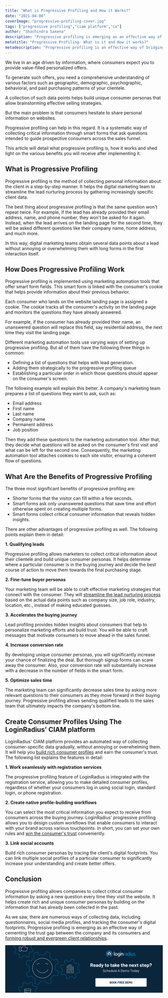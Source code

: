 ```yaml
---
title: "What is Progressive Profiling and How it Works?"
date: "2021-04-08"
coverImage: "progressive-profiling-cover.jpg"
tags: ["progressive profiling","ciam platform","cx"]
author: "Shachindra Saxena"
description: "Progressive profiling is emerging as an effective way of cementing the trust gap between the company and its consumers. It is a systematic approach to collecting critical information through smart forms that ask questions intended to guide prospective consumers across the sales funnel. This article details how progressive profiling works and its benefits for your enterprise."
metatitle: "Progressive Profiling- What is it and How it works?"
metadescription: "Progressive profiling is an effective way of bridging the trust gap between a company and its consumers. Learn what progressive profiling is, how it works, and more."
---
```


We live in an age driven by information, where consumers expect you to provide value-filled personalized offers. 

To generate such offers, you need a comprehensive understanding of various factors such as geographic, demographic, psychographic, behavioral, and past purchasing patterns of your clientele. 

A collection of such data points helps build unique consumer personas that allow brainstorming effective selling strategies. 

But the main problem is that consumers hesitate to share personal information on websites. 

Progressive profiling can help in this regard. It is a systematic way of collecting critical information through smart forms that ask questions intended to guide prospective consumers across the sales funnel. 

This article will detail what progressive profiling is, how it works and shed light on the various benefits you will receive after implementing it. 


## What is Progressive Profiling

Progressive profiling is the method of collecting personal information about the client in a step-by-step manner. It helps the digital marketing team to streamline the lead nurturing process by gathering increasingly specific client data. 

The best thing about progressive profiling is that the same question won't repeat twice. For example, if the lead has already provided their email address, name, and phone number, they won't be asked for it again. Instead, when the lead arrives on the landing page for the second time, they will be asked different questions like their company name, home address, and much more.

In this way, digital marketing teams obtain several data points about a lead without annoying or overwhelming them with long forms in the first interaction itself. 


## How Does Progressive Profiling Work

Progressive profiling is implemented using marketing automation tools that offer smart form fields. This smart form is linked with the consumer's cookie that helps provide information about their previous behavior. 

Each consumer who lands on the website landing page is assigned a cookie. The cookie tracks all the consumer's activity on the landing page and monitors the questions they have already answered. 

For example, if the consumer has already provided their name, an unanswered question will replace this field, say residential address, the next time they visit the landing page. 

Different marketing automation tools use varying ways of setting up progressive profiling. But all of them have the following three things in common:

*   Defining a list of questions that helps with lead generation. 
*   Adding them strategically to the progressive profiling queue
*   Establishing a particular order in which those questions should appear on the consumer's screen.

The following example will explain this better. A company's marketing team prepares a list of questions they want to ask, such as:

*   Email address
*   First name
*   Last name
*   Company name
*   Permanent address
*   Job position

Then they add these questions to the marketing automation tool. After that, they decide what questions will be asked on the consumer's first visit and what can be left for the second one. Consequently, the marketing automation tool attaches cookies to each site visitor, ensuring a coherent flow of questions. 


## What Are the Benefits of Progressive Profiling

The three most significant benefits of progressive profiling are:


*   Shorter forms that the visitor can fill within a few seconds.
*   Smart forms ask only unanswered questions that save time and effort otherwise spent on creating multiple forms.
*   Smart forms collect critical consumer information that reveals hidden insights.

There are other advantages of progressive profiling as well. The following points explain them in detail:

**1. Qualifying leads**

Progressive profiling allows marketers to collect critical information about their clientele and build unique consumer personas. It helps determine where a particular consumer is in the buying journey and decide the best course of action to move them towards the final purchasing stage.

**2. Fine-tune buyer personas**

Your marketing team will be able to craft effective marketing strategies that connect with the consumer. They will [streamline the lead nurturing process](https://www.loginradius.com/blog/fuel/2021/03/B2B-Lead-Generation-for-2021/) based on the actual data points such as company size, job role, industry, location, etc., instead of making educated guesses. 

**3. Accelerates the buying journey**

Lead profiling provides hidden insights about consumers that help to personalize marketing efforts and build trust. You will be able to craft messages that motivate consumers to move ahead in the sales funnel. 

**4. Increase conversion rate**

By developing unique consumer personas, you will significantly increase your chance of finalizing the deal. But thorough signup forms can scare away the consumer. Also,  your conversion rate will substantially increase with a decrease in the number of fields in the smart form.

**5. Optimize sales time**

The marketing team can significantly decrease sales time by asking more relevant questions to their consumers as they move forward in their buying journey. Progressive profiling allows sending qualified leads to the sales team that ultimately impacts the company's bottom line. 


## Create Consumer Profiles Using The LoginRadius' CIAM platform

LoginRadius' CIAM platform provides an automated way of collecting consumer-specific data gradually, without annoying or overwhelming them. It will help you [build rich consumer profiles](https://www.loginradius.com/progressive-profiling/) and earn the consumer's trust. The following list explains the features in detail:

**1. Work seamlessly with registration services**

The progressive profiling feature of LoginRadius is integrated with the registration service, allowing you to make detailed consumer profiles, regardless of whether your consumers log in using social login, standard login, or phone registration.

**2. Create native profile-building workflows** 

You can select the most critical information you expect to receive from consumers across the buying journey. LoginRadius' progressive profiling allows you to design custom workflows that enable consumers to interact with your brand across various touchpoints. In short, you can set your own rules and [win the consumer's trust](https://www.loginradius.com/blog/identity/2019/10/digital-identity-management/) conveniently. 

**3. Link social accounts**

Build rich consumer personas by tracing the client's digital footprints. You can link multiple social profiles of a particular consumer to significantly increase your understanding and create better offers. 


## Conclusion

Progressive profiling allows companies to collect critical consumer information by asking a new question every time they visit the website. It helps create rich and unique consumer personas by building on the information that has already been collected in the past. 

As we saw, there are numerous ways of collecting data, including questionnaires, social media profiles, and tracking the consumer's digital footprints. Progressive profiling is emerging as an effective way of cementing the trust gap between the company and its consumers and [forming robust and evergreen client relationships](https://www.loginradius.com/blog/fuel/2021/02/customer-relationship-business/). 


[![book-a-demo-loginradius](../../assets/book-a-demo-loginradius.png)](https://www.loginradius.com/book-a-demo/)
